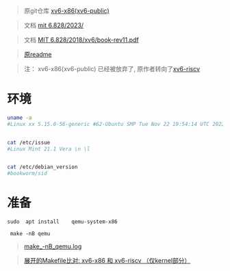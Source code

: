 
> 原git仓库 [xv6-x86(xv6-public)](https://github.com/mit-pdos/xv6-public.git) 

> 文档 [mit 6.828/2023/](https://pdos.csail.mit.edu/6.828/2023/)


> 文档 [MIT 6.828/2018/xv6/book-rev11.pdf](https://pdos.csail.mit.edu/6.828/2018/xv6/book-rev11.pdf)


> [原readme](https://github.com/mit-pdos/xv6-public/blob/master/README)

> 注：  xv6-x86(xv6-public) 已经被放弃了, 原作者转向了[xv6-riscv](https://github.com/mit-pdos/xv6-riscv.git)
# 环境
```bash
uname -a
#Linux xx 5.15.0-56-generic #62-Ubuntu SMP Tue Nov 22 19:54:14 UTC 2022 x86_64 x86_64 x86_64 GNU/Linux


cat /etc/issue
#Linux Mint 21.1 Vera \n \l


cat /etc/debian_version
#bookworm/sid
```

# 准备
```shell
sudo  apt install    qemu-system-x86

```

```shell
 make -nB qemu
```

> [make_-nB_qemu.log](https://gitcode.net/crk/xv6-public/-/blob/main/study/make_-nB_qemu.log)



> [展开的Makefile比对: xv6-x86 和 xv6-riscv （仅kernel部分）](https://gitcode.net/crk/xv6-public/-/raw/main/study/xv6--x86-cmp-riscv.png)
